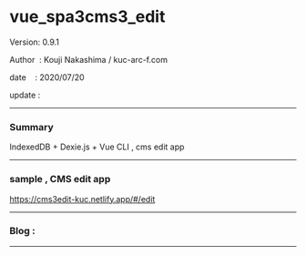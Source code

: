 ﻿# vue_spa3cms3_edit

 Version: 0.9.1

 Author  : Kouji Nakashima / kuc-arc-f.com

 date    : 2020/07/20

 update  :

***
### Summary

IndexedDB + Dexie.js + Vue CLI , cms edit app


***
### sample , CMS edit app

https://cms3edit-kuc.netlify.app/#/edit

***
### Blog :

***

